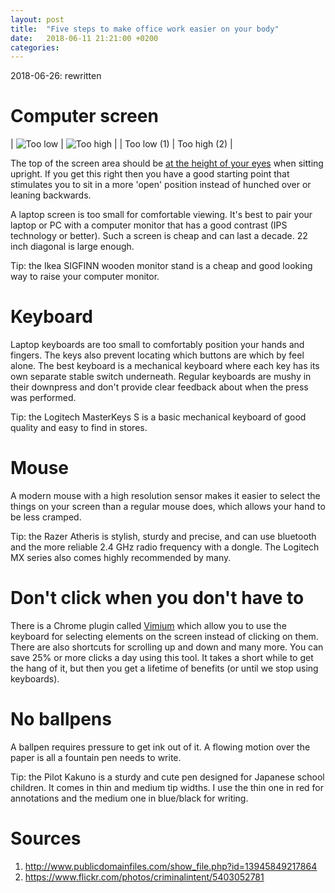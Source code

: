 ```yaml
---
layout: post
title:  "Five steps to make office work easier on your body"
date:   2018-06-11 21:21:00 +0200
categories:
---
```


2018-06-26: rewritten

# Computer screen

| ![Too low](/blog/assets/img/computer-screen-too-low.jpg) | ![Too high](/blog/assets/img/computer-screen-too-high.jpg) |
| Too low (1) | Too high (2) |

The top of the screen area should be [at the height of your eyes][wiki-ergonomics-pic] when sitting upright. If you get this right then you have a good starting point that stimulates you to sit in a more 'open' position instead of hunched over or leaning backwards.

A laptop screen is too small for comfortable viewing. It's best to pair your laptop or PC with a computer monitor that has a good contrast (IPS technology or better). Such a screen is cheap and can last a decade. 22 inch diagonal is large enough.

Tip: the Ikea SIGFINN wooden monitor stand is a cheap and good looking way to raise your computer monitor.

# Keyboard

Laptop keyboards are too small to comfortably position your hands and fingers. The keys also prevent locating which buttons are which by feel alone. The best keyboard is a mechanical keyboard where each key has its own separate stable switch underneath. Regular keyboards are mushy in their downpress and don't provide clear feedback about when the press was performed.

Tip: the Logitech MasterKeys S is a basic mechanical keyboard of good quality and easy to find in stores.

# Mouse

A modern mouse with a high resolution sensor makes it easier to select the things on your screen than a regular mouse does, which allows your hand to be less cramped.

Tip: the Razer Atheris is stylish, sturdy and precise, and can use bluetooth and the more reliable 2.4 GHz radio frequency with a dongle. The Logitech MX series also comes highly recommended by many.

# Don't click when you don't have to

There is a Chrome plugin called [Vimium][vimium] which allow you to use the keyboard for selecting elements on the screen instead of clicking on them. There are also shortcuts for scrolling up and down and many more. You can save 25% or more clicks a day using this tool. It takes a short while to get the hang of it, but then you get a lifetime of benefits (or until we stop using keyboards).

# No ballpens

A ballpen requires pressure to get ink out of it. A flowing motion over the paper is all a fountain pen needs to write.

Tip: the Pilot Kakuno is a sturdy and cute pen designed for Japanese school children. It comes in thin and medium tip widths. I use the thin one in red for annotations and the medium one in blue/black for writing.

# Sources

1. http://www.publicdomainfiles.com/show_file.php?id=13945849217864
2. https://www.flickr.com/photos/criminalintent/5403052781

[wiki-ergonomics-pic]:              https://en.wikipedia.org/wiki/Human_factors_and_ergonomics#/media/File:Computer_Workstation_Variables_cleanup.png
[vimium]:                           https://vimium.github.io/
